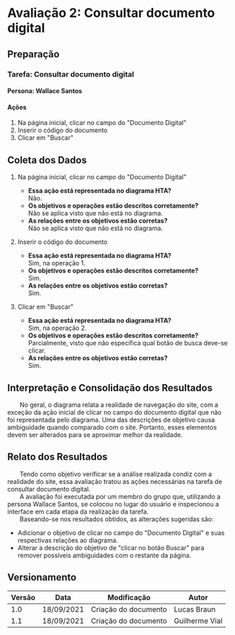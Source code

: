 # Avaliação 2: Consultar documento digital

## Preparação
### Tarefa: Consultar documento digital
#### Persona: Wallace Santos
#### Ações
1. Na página inicial, clicar no campo do "Documento Digital"
2. Inserir o código do documento
3. Clicar em "Buscar"

## Coleta dos Dados

1. Na página inicial, clicar no campo do "Documento Digital"
    - **Essa ação está representada no diagrama HTA?**  
    Não.
    - **Os objetivos e operações estão descritos corretamente?**  
    Não se aplica visto que não está no diagrama.
    - **As relações entre os objetivos estão corretas?**  
    Não se aplica visto que não está no diagrama.

2. Inserir o código do documento
    - **Essa ação está representada no diagrama HTA?**  
    Sim, na operação 1.
    - **Os objetivos e operações estão descritos corretamente?**  
    Sim.
    - **As relações entre os objetivos estão corretas?**  
    Sim.

3. Clicar em "Buscar"
    - **Essa ação está representada no diagrama HTA?**  
    Sim, na operação 2.
    - **Os objetivos e operações estão descritos corretamente?**  
    Parcialmente, visto que não especifica qual botão de busca deve-se clicar.
    - **As relações entre os objetivos estão corretas?**  
    Sim.

## Interpretação e Consolidação dos Resultados

&emsp;&emsp;No geral, o diagrama relata a realidade de navegação do site, com a exceção da ação inicial de clicar no campo do documento digital que não foi representada pelo diagrama. Uma das descrições de objetivo causa ambiguidade quando comparado com o site. Portanto, esses elementos devem ser alterados para se aproximar melhor da realidade.

## Relato dos Resultados

&emsp;&emsp;Tendo como objetivo verificar se a análise realizada condiz com a realidade do site, essa avaliação tratou as ações necessárias na tarefa de consultar documento digital.  
&emsp;&emsp;A avaliação foi executada por um membro do grupo que, utilizando a persona Wallace Santos, se colocou no lugar do usuário e inspecionou a interface em cada etapa da realização da tarefa.  
&emsp;&emsp;Baseando-se nos resultados obtidos, as alterações sugeridas são:

- Adicionar o objetivo de clicar no campo do "Documento Digital" e suas respectivas relações ao diagrama.
- Alterar a descrição do objetivo de "clicar no botão Buscar" para remover possíveis ambiguidades com o restante da página.

## Versionamento
| Versão | Data | Modificação | Autor |
|--|--|--|--|
| 1.0 | 18/09/2021 | Criação do documento | Lucas Braun |
| 1.1 | 18/09/2021 | Criação do documento | Guilherme Vial |
